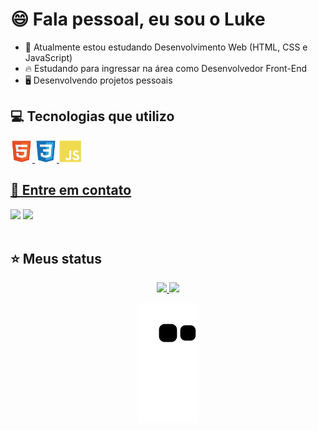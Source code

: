 # 😄 Fala pessoal, eu sou o Luke

- 📖 Atualmente estou estudando Desenvolvimento Web (HTML, CSS e JavaScript)
- 🔥 Estudando para ingressar na área como Desenvolvedor Front-End
- 🖥️ Desenvolvendo projetos pessoais

<div>
  <h2> 💻 Tecnologias que utilizo </h2>
    <a href="https://developer.mozilla.org/pt-BR/docs/Web/HTML"/>
    <img alt="HTML" height="35" width="35" src="https://raw.githubusercontent.com/devicons/devicon/master/icons/html5/html5-original.svg">
    <a href="https://developer.mozilla.org/pt-BR/docs/Web/CSS"/>
    <img alt="CSS" height="35" width="35" src="https://raw.githubusercontent.com/devicons/devicon/master/icons/css3/css3-original.svg">
    <a href="https://developer.mozilla.org/pt-BR/docs/Web/JavaScript"/>
    <img alt="JavaScript" height="35" width="35" src="https://raw.githubusercontent.com/devicons/devicon/master/icons/javascript/javascript-plain.svg">
</div>

<div>
  <h2> 📱 Entre em contato </h2>
  <a href = "mailto:lukedev09@gmail.com"><img src="https://img.shields.io/badge/Gmail-AD1F1C?style=for-the-badge&logo=gmail&logoColor=white" target="_blank"></a>
  <a href="https://www.linkedin.com/in/lukeyusuke/" target="_blank"><img src="https://img.shields.io/badge/LinkedIn-0A66C2?style=for-the-badge&logo=linkedin&      logoColor=white" target="_blank"></a>
</div>
<br/>

 
<h2> ⭐ Meus status </h2>
<div align="center">
  <a href="https://github.com/lukeyusuke">
  <img height="160em" src="https://github-readme-stats.vercel.app/api?username=lukeyusuke&show_icons=true&theme=midnight-purple&midnight-          purpleinclude_all_commits=true&   count_private=true"/>
  <img height="160em" src="https://github-readme-stats.vercel.app/api/top-langs/?username=lukeyusuke&layout=compact&langs_count=7&theme=midnight-purple"/>

  ![Snake animation](https://github.com/lukeyusuke/lukeyusuke/blob/output/github-contribution-grid-snake.svg)

</div>
